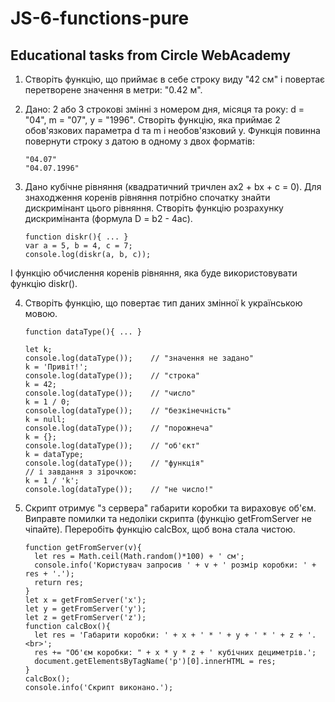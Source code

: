 # JS-6-functions-pure

## Educational tasks from Circle WebAcademy

1. Створіть функцію, що приймає в себе строку виду "42 см" і повертає перетворене значення в метри: "0.42 м".

2. Дано: 2 або 3 строкові змінні з номером дня, місяця та року: d = "04", m = "07", y = "1996". Створіть функцію, яка приймає 2 обов'язкових параметра d та m і необов'язковий y. Функція повинна повернути строку з датою в одному з двох форматів:
	```
	"04.07"
	"04.07.1996"
	```

3. Дано кубічне рівняння (квадратичний тричлен ax2 + bx + c = 0). Для знаходження коренів рівняння потрібно спочатку знайти дискримінант цього рівняння. Створіть функцію розрахунку дискримінанта (формула D = b2 - 4ac).
	```
	function diskr(){ ... }
	var a = 5, b = 4, c = 7;
	console.log(diskr(a, b, c));
	```
І функцію обчислення коренів рівняння, яка буде використовувати функцію diskr().

4. Створіть функцію, що повертає тип даних змінної k українською мовою.
	```
	function dataType(){ ... }

	let k;
	console.log(dataType());    // "значення не задано"
	k = 'Привіт!';
	console.log(dataType());    // "строка"
	k = 42;
	console.log(dataType());    // "число"
	k = 1 / 0;
	console.log(dataType());    // "безкінечність"
	k = null;
	console.log(dataType());    // "порожнеча"
	k = {};
	console.log(dataType());    // "об'єкт"
	k = dataType;
	console.log(dataType());    // "функція"
	// і завдання з зірочкою:
	k = 1 / 'k';
	console.log(dataType());    // "не число!"
	```

5. Скрипт отримує "з сервера" габарити коробки та вираховує об'єм. Виправте помилки та недоліки скрипта (функцію getFromServer не чіпайте). Переробіть функцію calcBox, щоб вона стала чистою.
	```
	function getFromServer(v){
	  let res = Math.ceil(Math.random()*100) + ' см';
	  console.info('Користувач запросив ' + v + ' розмір коробки: ' + res + '.');
	  return res;
	}
	let x = getFromServer('x');
	let y = getFromServer('y');
	let z = getFromServer('z');
	function calcBox(){
	  let res = 'Габарити коробки: ' + x + ' * ' + y + ' * ' + z + '.<br>';
	  res += "Об'єм коробки: " + x * y * z + ' кубічних дециметрів.';
	  document.getElementsByTagName('p')[0].innerHTML = res;
	}
	calcBox();
	console.info('Скрипт виконано.');
	```